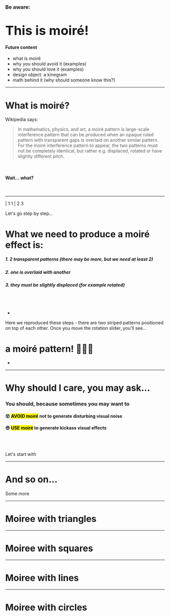 ### Be aware:
# <big><big>This is moiré!</big></big>



#### Future content 

- what is moiré  
- why you should avoid it (examples)
- why you should love it (examples)
- design object: a kinegram
- math behind it (why should someone know this?)

<f-next-button title="Let's start!" />

---

# What is moiré?


Wikipedia says:

>In mathematics, physics, and art, a moiré pattern is large-scale interference pattern that can be produced when an opaque ruled pattern with transparent gaps is overlaid on another similar pattern. For the moiré interference pattern to appear, the two patterns must not be completely identical, but rather e.g. displaced, rotated or have slightly different pitch.

<br />

#### Wait... what? 

<br />

<f-next-button title="Calm down and keep going" />

---

| 1 1
| 2 3

Let's go step by step...

# What we need to produce a moiré effect is:

##### 1. 2 transparent patterns (there may be more, but we need at least 2)
##### 2. one is overlaid with another
##### 3. they must be slightly displaced (for example rotated) 

<br /> <br />

-

Here we reproduced these steps - there are two striped patterns positioned on top of each other. 
Once you move the rotation slider, you'll see...

<div v-if="get('rotate', 0) != 0">

# a moiré pattern! 🤘🤘🤘
<f-next-button title="So what?" />

</div>

-

<f-slider set="rotate" from="0" to="90" title="Rotation" :value="get('rotation', 0)" />
<f-canvas  width="500" style="width:500px; height:20vh;">
  <MoireLines gap="6" :rotate="get('rotate', 0)" lineWidth="2" />
</f-canvas>

---

# Why should I care, you may ask...

### You should, because sometimes you may want to 
#### 😵 <mark>AVOID moiré</mark> not to generate disturbing visual noise 
#### 😎 <mark>USE moiré</mark> to generate kickass visual effects

<br /><br />

Let's start with <f-next-button  title="how to avoid moiré" />


---


# And so on...

Some more 

<f-next-button />


---


# Moiree with triangles

<f-slider set="width" from="6" to="50" />
<f-slider set="rotate" from="-180" to="180" />

<f-canvas width="700" height="500">
  <MoireTriangles :width="get('width', 10)" :rotate="get('rotate', 0)" />
</f-canvas>

<f-next-button />

---

# Moiree with squares

<f-slider set="width" from="4" to="50" />
<f-slider set="rotate" from="-180" to="180" />

<f-canvas width="700" height="500">
  <MoireSquares :width="get('width', 10)" :rotate="get('rotate', 0)" />
</f-canvas>

<f-next-button />

---

# Moiree with lines

<f-slider set="gap" from="4" to="50" />
<f-slider set="rotate" from="-90" to="90" />
<f-slider set="lineWidth" from="1" to="40" integer />
<!-- <f-slider title="c" :value="get('c', 0)" v-on:input="set('c',$event)" /> -->
<f-canvas width="700" height="500">
  <MoireLines :gap="get('gap', 10)" :rotate="get('rotate', 0)" :lineWidth="get('lineWidth', 1)" />
</f-canvas>

<f-next-button />

---

# Moiree with circles

<f-slider set="gap" from="4" to="50" />
<f-slider set="translate" from="-300" to="300" title="move" />
<f-slider set="lineWidth" from="1" to="40" integer />
<f-canvas width="700" height="500">
  <MoireCircles :gap="get('gap', 10)" :translate="get('translate', 0)" :lineWidth="get('lineWidth', 1)" />
</f-canvas>
